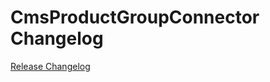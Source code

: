 # CmsProductGroupConnector Changelog

[Release Changelog](https://github.com/spryker/CmsProductGroupConnector/releases)
